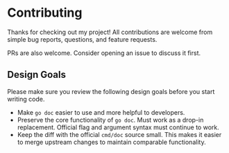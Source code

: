 # Contributing

Thanks for checking out my project! All contributions are welcome from simple
bug reports, questions, and feature requests.

PRs are also welcome. Consider opening an issue to discuss it first. 

## Design Goals

Please make sure you review the following design goals before you start writing
code.

- Make `go doc` easier to use and more helpful to developers.
- Preserve the core functionality of `go doc`. Must work as a drop-in
  replacement. Official flag and argument syntax must continue to work.
- Keep the diff with the official `cmd/doc` source small. This makes it easier
  to merge upstream changes to maintain comparable functionality.

